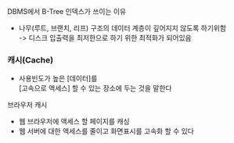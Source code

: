 DBMS에서  B-Tree 인덱스가 쓰이는 이유
- 나무(루트, 브랜치, 리프) 구조의 데이터 계층이 깊어지지 않도록 하기위함  
-> 디스크 입출력을 최저한으로 하기 위한 최적화가 되어있음
  

### 캐시(Cache)

- 사용빈도가 높은 [데이터]를  
[고속으로 액세스]  할 수 있는 장소에 두는 것을 말한다

브라우저 캐시
- 웹 브라우저에 액세스 할 페이지를 캐싱
- 웹 서버에 대한 액세스를 줄이고 화면표시를 고속화 할 수 있다

